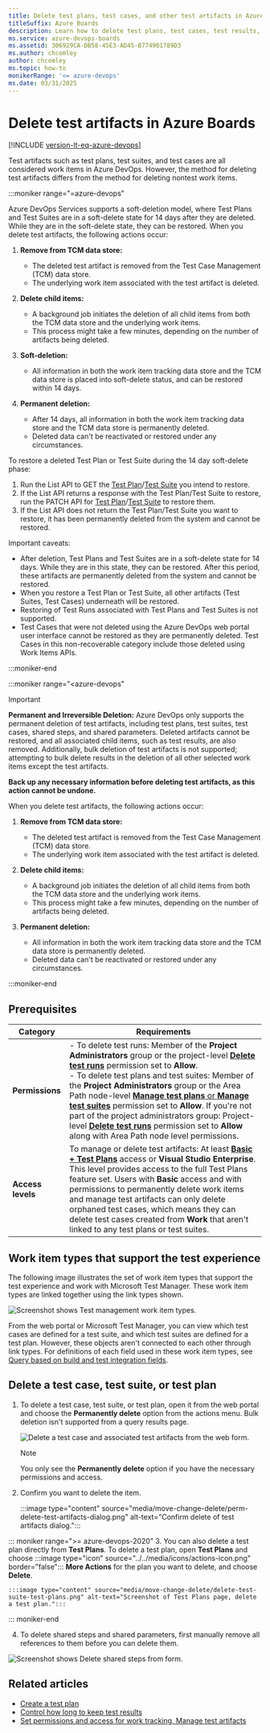 ```yaml
---
title: Delete test plans, test cases, and other test artifacts in Azure Boards
titleSuffix: Azure Boards
description: Learn how to delete test plans, test cases, test results, & other test artifacts in Azure Boards.
ms.service: azure-devops-boards
ms.assetid: 306929CA-DB58-45E3-AD45-B774901789D3
ms.author: chcomley
author: chcomley
ms.topic: how-to
monikerRange: '<= azure-devops'
ms.date: 03/31/2025
---
```


# Delete test artifacts in Azure Boards

[!INCLUDE [version-lt-eq-azure-devops](../../includes/version-lt-eq-azure-devops.md)]

<a id="delete-test"> </a> 

Test artifacts such as test plans, test suites, and test cases are all considered work items in Azure DevOps. However, the method for deleting test artifacts differs from the method for deleting nontest work items.

:::moniker range="=azure-devops"

Azure DevOps Services supports a soft-deletion model, where Test Plans and Test Suites are in a soft-delete state for 14 days after they are deleted. While they are in the soft-delete state, they can be restored.
When you delete test artifacts, the following actions occur:

1. **Remove from TCM data store:**
    - The deleted test artifact is removed from the Test Case Management (TCM) data store.
    - The underlying work item associated with the test artifact is deleted.

2. **Delete child items:**
    - A background job initiates the deletion of all child items from both the TCM data store and the underlying work items.
    - This process might take a few minutes, depending on the number of artifacts being deleted.

3. **Soft-deletion:**
    - All information in both the work item tracking data store and the TCM data store is placed into soft-delete status, and can be restored within 14 days.

3. **Permanent deletion:**
    - After 14 days, all information in both the work item tracking data store and the TCM data store is permanently deleted.
    - Deleted data can't be reactivated or restored under any circumstances.

To restore a deleted Test Plan or Test Suite during the 14 day soft-delete phase:

1. Run the List API to GET the [Test Plan](/rest/api/azure/devops/testplan/test-plan-recycle-bin/list)/[Test Suite](/rest/api/azure/devops/testplan/test-suite-recycle-bin-operations/get-deleted-test-suites-for-plan) you intend to restore.
2. If the List API returns a response with the Test Plan/Test Suite to restore, run the PATCH API for [Test Plan](/rest/api/azure/devops/testplan/test-plan-recycle-bin/restore-deleted-test-plan)/[Test Suite](/rest/api/azure/devops/testplan/test-suite-recycle-bin-operations/restore-deleted-test-suite) to restore them.
3. If the List API does not return the Test Plan/Test Suite you want to restore, it has been permanently deleted from the system and cannot be restored.

Important caveats:
* After deletion, Test Plans and Test Suites are in a soft-delete state for 14 days. While they are in this state, they can be restored. After this period, these artifacts are permanently deleted from the system and cannot be restored.
* When you restore a Test Plan or Test Suite, all other artifacts (Test Suites, Test Cases) underneath will be restored.
* Restoring of Test Runs associated with Test Plans and Test Suites is not supported.
* Test Cases that were not deleted using the Azure DevOps web portal user interface cannot be restored as they are permanently deleted. Test Cases in this non-recoverable category include those deleted using Work Items APIs.

:::moniker-end

:::moniker range="<azure-devops"

> [!IMPORTANT]
> **Permanent and Irreversible Deletion:** Azure DevOps only supports the permanent deletion of test artifacts, including test plans, test suites, test cases, shared steps, and shared parameters. Deleted artifacts cannot be restored, and all associated child items, such as test results, are also removed. Additionally, bulk deletion of test artifacts is not supported; attempting to bulk delete results in the deletion of all other selected work items except the test artifacts.
> 
> **Back up any necessary information before deleting test artifacts, as this action cannot be undone.**

When you delete test artifacts, the following actions occur:

1. **Remove from TCM data store:**
    - The deleted test artifact is removed from the Test Case Management (TCM) data store.
    - The underlying work item associated with the test artifact is deleted.

2. **Delete child items:**
    - A background job initiates the deletion of all child items from both the TCM data store and the underlying work items.
    - This process might take a few minutes, depending on the number of artifacts being deleted.

3. **Permanent deletion:**
    - All information in both the work item tracking data store and the TCM data store is permanently deleted.
    - Deleted data can't be reactivated or restored under any circumstances.

:::moniker-end

## Prerequisites

| Category | Requirements |
|--------------|-------------|
| **Permissions** | - To delete test runs: Member of the **Project Administrators** group or the project-level [**Delete test runs**](../../organizations/security/change-project-level-permissions.md) permission set to **Allow**. <br> - To delete test plans and test suites: Member of the **Project Administrators** group or the Area Path node-level [**Manage test plans** or **Manage test suites**](../../organizations/security/set-permissions-access-work-tracking.md#manage-test-artifacts) permission set to **Allow**. If you're not part of the project administrators group: Project-level [**Delete test runs**](../../organizations/security/change-project-level-permissions.md) permission set to **Allow** along with Area Path node level permissions. |
| **Access levels** | To manage or delete test artifacts: At least [**Basic + Test Plans**](../../organizations/security/access-levels.md) access or **Visual Studio Enterprise**. This level provides access to the full Test Plans feature set. Users with **Basic** access and with permissions to permanently delete work items and manage test artifacts can only delete orphaned test cases, which means they can delete test cases created from **Work** that aren't linked to any test plans or test suites. |

<a id="test-experience"></a>

## Work item types that support the test experience  

The following image illustrates the set of work item types that support the test experience and work with Microsoft Test Manager. These work item types are linked together using the link types shown. 

![Screenshot shows Test management work item types.](../work-items/guidance/media/ALM_PT_WITS_TestExperience.png)

From the web portal or Microsoft Test Manager, you can view which test cases are defined for a test suite, 
and which test suites are defined for a test plan. 
However, these objects aren't connected to each other through link types. For definitions of each field used in these work item types, see [Query based on build and test integration fields](../queries/build-test-integration.md).

## Delete a test case, test suite, or test plan 

1. To delete a test case, test suite, or test plan, open it from the web portal and choose the **Permanently delete** option from the actions menu. Bulk deletion isn't supported from a query results page.    
 
   ![Delete a test case and associated test artifacts from the web form.](media/move-change-delete/delete-test-artifacts-form.png)  

   > [!NOTE] 
   > You only see the **Permanently delete** option if you have the necessary permissions and access. 

2. Confirm you want to delete the item.  
  
   :::image type="content" source="media/move-change-delete/perm-delete-test-artifacts-dialog.png" alt-text="Confirm delete of test artifacts dialog.":::  

::: moniker range=">= azure-devops-2020"
3. You can also delete a test plan directly from **Test Plans**. To delete a test plan, open **Test Plans** and choose :::image type="icon" source="../../media/icons/actions-icon.png" border="false"::: **More Actions** for the plan you want to delete, and choose **Delete**. 

	:::image type="content" source="media/move-change-delete/delete-test-suite-test-plans.png" alt-text="Screenshot of Test Plans page, delete a test plan.":::  
::: moniker-end

4.	To delete shared steps and shared parameters, first manually remove all references to them before you can delete them. 
	
   ![Screenshot shows Delete shared steps from form.](media/delete-test-shared-steps-remove-link.png)  

## Related articles   

- [Create a test plan](../../test/create-a-test-plan.md)
- [Control how long to keep test results](../../test/how-long-to-keep-test-results.md) 
- [Set permissions and access for work tracking, Manage test artifacts](../../organizations/security/set-permissions-access-work-tracking.md#manage-test-artifacts)
